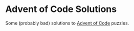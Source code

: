 # Advent of Code Solutions

Some (probably bad) solutions to [Advent of Code](https://adventofcode.com) puzzles.